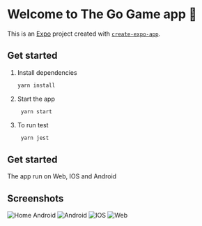 # Welcome to The Go Game app 👋

This is an [Expo](https://expo.dev) project created with [`create-expo-app`](https://www.npmjs.com/package/create-expo-app).

## Get started

1. Install dependencies

   ```bash
   yarn install
   ```

2. Start the app

   ```bash
    yarn start
   ```

3. To run test

   ```bash
    yarn jest
   ```

## Get started

The app run on Web, IOS and Android

## Screenshots

![Home Android](./assets/screenshots/HomeScreen_Android.png)
![Android](./assets/screenshots/AddTodoScreen_Android.png)
![IOS](./assets/screenshots/HomeScreen_IOS.png)
![Web](./assets/screenshots/OnboadingScreen_Web.png)
